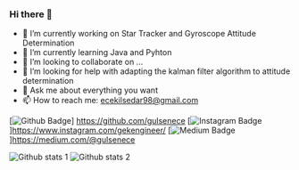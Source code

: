 ### Hi there 👋



- 🔭 I’m currently working on Star Tracker and Gyroscope Attitude Determination 
- 🌱 I’m currently learning Java and Pyhton
- 👯 I’m looking to collaborate on ...
- 🤔 I’m looking for help with adapting the kalman filter algorithm to attitude determination
- 💬 Ask me about everything you want
- 📫 How to reach me: ecekilsedar98@gmail.com

[![Github Badge](https://img.shields.io/badge/-Github-000?style=quare&labelColor=000&logo=Github&logoColor=white&link=link)] https://github.com/gulsenece
[![Instagram Badge](https://img.shields.io/badge/-Instagram-C13584?style=flat-quare&labelColor=C13584&logo=instagram&logoColor=white&link=link)]https://www.instagram.com/gekengineer/
[![Medium Badge](https://img.shields.io/badge/-Medium-757575?style=flat-quare&labelColor=757575&logo=Medium&logoColor=white&link=link)]https://medium.com/@gulsenece


![Github stats 1](https://github-readme-stats.vercel.app/api?username=kullanıcıadınız&show_icons=true&theme=gradient) 
![Github stats 2](https://github-readme-stats.vercel.app/api?username=kullanıcıadınız&show_icons=true&theme=radical)

